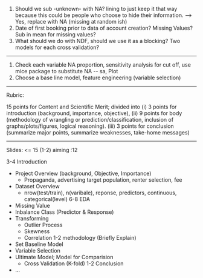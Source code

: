 1. Should we sub -unknown- with NA? lining to just keep it that way because this could be people who choose to hide their information.  --> Yes, replace with NA (missing at random ish)
2. Date of first booking prior to data of account creation? Missing Values? Sub in mean for missing values?
3. What should we do with NDF, should we use it as a blocking? Two models for each cross validation?

________________________________________________________________________

1. Check each variable NA proportion, sensitivity analysis for cut off, use mice package to substitute NA
  -- sa, Plot
2. Choose a base line model, feature engineering (variable selection)
________________________________________________________________________
Rubric:

15 points for Content and Scientific Merit; divided into
(i) 3 points for introduction (background, importance, objective),
(ii) 9 points for body (methodology of wrangling or prediction/classification, inclusion of graphs/plots/figures, logical reasoning).
(iii) 3 points for conclusion (summarize major points, summarize weaknesses, take-home messages)

________________________________________________________________________

Slides: <= 15  (1-2)  aiming :12

3-4 Introduction 
  - Project Overview (background, Objective, Importance)
      - Propaganda, advertising target population, renter selection, fee
  - Dataset Overview
    - nrow(test/train), n(varibale), reponse, predictors, continuous, categorical(level)
6-8 EDA
  - Missing Value
  - Inbalance Class (Predictor & Response)
  - Transforming
    - Outlier Process
    - Skewness
    - Correlation
1-2 methodology (Briefly Explain)
  - Set Baseline Model
  - Variable Selection
  - Ultimate Model; Model for Comparision
    - Cross Validation (K-fold)
1-2 Conclusion
  - ...
    

    

